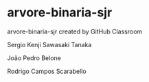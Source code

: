 # arvore-binaria-sjr
arvore-binaria-sjr created by GitHub Classroom

Sergio Kenji Sawasaki Tanaka

João Pedro Belone

Rodrigo Campos Scarabello
